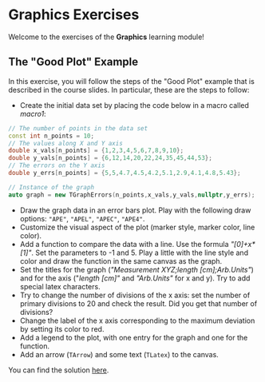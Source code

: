 # Graphics Exercises

Welcome to the exercises of the **Graphics** learning module!

## The "Good Plot" Example
In this exercise, you will follow the steps of the "Good Plot" example that is described in the course slides. In particular, these are the steps to follow:
- Create the initial data set by placing the code below in a macro called *macro1*:
```c++
// The number of points in the data set
const int n_points = 10;
// The values along X and Y axis
double x_vals[n_points] = {1,2,3,4,5,6,7,8,9,10};
double y_vals[n_points] = {6,12,14,20,22,24,35,45,44,53};
// The errors on the Y axis
double y_errs[n_points] = {5,5,4.7,4.5,4.2,5.1,2.9,4.1,4.8,5.43};

// Instance of the graph
auto graph = new TGraphErrors(n_points,x_vals,y_vals,nullptr,y_errs);
```
- Draw the graph data in an error bars plot. Play with the following draw options: `"APE"`, `"APEL"`, `"APEC"`, `"APE4"`.
- Customize the visual aspect of the plot (marker style, marker color, line color).
- Add a function to compare the data with a line. Use the formula *"[0]+x\*[1]"*. Set the parameters to -1 and 5. Play a little with the line style and color and draw the function in the same canvas as the graph. 
- Set the titles for the graph (*"Measurement XYZ;length [cm];Arb.Units"*) and for the axis ("*length [cm]"* and *"Arb.Units"* for x and y). Try to add special latex characters.
- Try to change the number of divisions of the x axis: set the number of primary divisions to 20 and check the result. Did you get that number of divisions?
- Change the label of the x axis corresponding to the maximum deviation by setting its color to red.
- Add a legend to the plot, with one entry for the graph and one for the function.
- Add an arrow (`TArrow`) and some text (`TLatex`) to the canvas.

You can find the solution [here](macro1NoFit.C).
